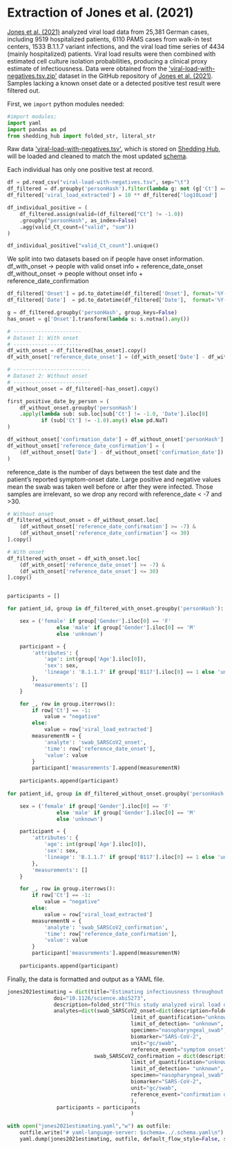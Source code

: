 # Extraction of Jones et al. (2021)

[Jones et al. (2021)](https://www.science.org/doi/10.1126/science.abi5273) analyzed viral load data from 25,381 German cases, including 9519 hospitalized patients, 6110 PAMS cases from walk-in test centers, 1533 B.1.1.7 variant infections, and the viral load time series of 4434 (mainly hospitalized) patients. Viral load results were then combined with estimated cell culture isolation probabilities, producing a clinical proxy estimate of infectiousness. Data were obtained from the ['viral-load-with-negatives.tsv.zip'](https://github.com/VirologyCharite/SARS-CoV-2-VL-paper/blob/20210614/data/viral-load-with-negatives.tsv.zip) dataset in the GitHub repository of [Jones et al. (2021)](https://www.science.org/doi/10.1126/science.abi5273). Samples lacking a known onset date or a detected positive test result were filtered out.

First, we `import` python modules needed:

```python
#import modules;
import yaml
import pandas as pd
from shedding_hub import folded_str, literal_str
```

Raw data ['viral-load-with-negatives.tsv'](https://github.com/VirologyCharite/SARS-CoV-2-VL-paper/blob/20210614/data/viral-load-with-negatives.tsv.zip), which is stored on [Shedding Hub](https://github.com/shedding-hub), will be loaded and cleaned to match the most updated [schema](https://github.com/shedding-hub/shedding-hub/blob/main/data/.schema.yaml).

Each individual has only one positive test at record. 
```python
df = pd.read_csv("viral-load-with-negatives.tsv", sep="\t")
df_filtered = df.groupby('personHash').filter(lambda g: not (g['Ct'] == -1.0).all())
df_filtered['viral_load_extracted'] = 10 ** df_filtered['log10Load']

df_individual_positive = (
    df_filtered.assign(valid=(df_filtered["Ct"] != -1.0))
    .groupby("personHash", as_index=False)
    .agg(valid_Ct_count=("valid", "sum"))
)

df_individual_positive["valid_Ct_count"].unique()
```

We split into two datasets based on if people have onset information. 
df_with_onset → people with valid onset info + reference_date_onset
df_without_onset → people without onset info + reference_date_confirmation

```python
df_filtered['Onset'] = pd.to_datetime(df_filtered['Onset'], format='%Y-%m-%d', errors='coerce')
df_filtered['Date']  = pd.to_datetime(df_filtered['Date'],  format='%Y-%m-%d', errors='coerce')

g = df_filtered.groupby('personHash', group_keys=False)
has_onset = g['Onset'].transform(lambda s: s.notna().any())

# ----------------------
# Dataset 1: With onset
# ----------------------
df_with_onset = df_filtered[has_onset].copy()
df_with_onset['reference_date_onset'] = (df_with_onset['Date'] - df_with_onset['Onset']).dt.days

# -------------------------
# Dataset 2: Without onset
# -------------------------
df_without_onset = df_filtered[~has_onset].copy()

first_positive_date_by_person = (
    df_without_onset.groupby('personHash')
    .apply(lambda sub: sub.loc[sub['Ct'] != -1.0, 'Date'].iloc[0]
           if (sub['Ct'] != -1.0).any() else pd.NaT)
)

df_without_onset['confirmation_date'] = df_without_onset['personHash'].map(first_positive_date_by_person)
df_without_onset['reference_date_confirmation'] = (
    (df_without_onset['Date'] - df_without_onset['confirmation_date']).dt.days
)
```

reference_date is the number of days between the test date and the patient’s reported symptom-onset date. Large positive and negative values mean the swab was taken well before or after they were infected. Those samples are irrelevant, so we drop any record with reference_date < -7 and >30.


```python 
# Without onset
df_filtered_without_onset = df_without_onset.loc[
    (df_without_onset['reference_date_confirmation'] >= -7) &
    (df_without_onset['reference_date_confirmation'] <= 30)
].copy()

# With onset
df_filtered_with_onset = df_with_onset.loc[
    (df_with_onset['reference_date_onset'] >= -7) &
    (df_with_onset['reference_date_onset'] <= 30)
].copy()
```

```python

participants = []

for patient_id, group in df_filtered_with_onset.groupby('personHash'):

    sex = ('female' if group['Gender'].iloc[0] == 'F'
                else 'male' if group['Gender'].iloc[0] == 'M'
                else 'unknown')

    participant = {
        'attributes': {
            'age': int(group['Age'].iloc[0]),
            'sex': sex, 
            'lineage': 'B.1.1.7' if group['B117'].iloc[0] == 1 else 'unknown' 
        },
        'measurements': []
    }

    for _, row in group.iterrows():
        if row['Ct'] == -1:
            value = "negative"
        else:
            value = row['viral_load_extracted']
        measurementN = {
            'analyte': 'swab_SARSCoV2_onset',
            'time': row['reference_date_onset'],
            'value': value
        }
        participant['measurements'].append(measurementN)
    
    participants.append(participant)
    
for patient_id, group in df_filtered_without_onset.groupby('personHash'):

    sex = ('female' if group['Gender'].iloc[0] == 'F'
                else 'male' if group['Gender'].iloc[0] == 'M'
                else 'unknown')

    participant = {
        'attributes': {
            'age': int(group['Age'].iloc[0]),
            'sex': sex, 
            'lineage': 'B.1.1.7' if group['B117'].iloc[0] == 1 else 'unknown' 
        },
        'measurements': []
    }

    for _, row in group.iterrows():
        if row['Ct'] == -1:
            value = "negative"
        else:
            value = row['viral_load_extracted']
        measurementN = {
            'analyte': 'swab_SARSCoV2_confirmation',
            'time': row['reference_date_confirmation'],
            'value': value
        }
        participant['measurements'].append(measurementN)
    
    participants.append(participant)
```

Finally, the data is formatted and output as a YAML file.

```python
jones2021estimating = dict(title="Estimating infectiousness throughout SARS-CoV-2 infection course",
               doi="10.1126/science.abi5273",
               description=folded_str("This study analyzed viral load data from 25,381 German cases, including 9519 hospitalized patients, 6110 PAMS cases from walk-in test centers, 1533 B.1.1.7 variant infections, and the viral load time series of 4434 (mainly hospitalized) patients. Viral load results were then combined with estimated cell culture isolation probabilities, producing a clinical proxy estimate of infectiousness. Data were obtained from the 'viral-load-with-negatives.tsv' dataset in the GitHub repository of Jones et al. (2021). Samples lacking a known onset date or a detected positive test result were filtered out.\n"),
               analytes=dict(swab_SARSCoV2_onset=dict(description=folded_str("The reference event is symtom onset. Viral load is semiquantitative, estimating RNA copies per entire swab sample, whereas only a fraction of the volume can reach the test tube. The quantification is based on a standard curve and derive a formula in which RT-PCR cycle threshold values are converted to viral loads. Viral load is estimated from the cycle threshold (Ct) value using the empirical formulae 14.159 - (Ct x 0.297) for the Roche Light Cycler 480 system and 15.043 - (Ct x 0.296) for the Roche cobas 6800/8800 systems. An estimated 3 percent of our samples were from the lower respiratory tract. These were not removed from the dataset because of their low frequency and the fact that the first samples for patients are almost universally swab samples. Samples from the lower respiratory tract are generally taken from patients only after intubation, by which point viral loads have typically fallen.\n"),
                                        limit_of_quantification="unknown",
                                        limit_of_detection= "unknown",
                                        specimen="nasopharyngeal_swab", 
                                        biomarker="SARS-CoV-2", 
                                        unit="gc/swab",
                                        reference_event="symptom onset",),
                            swab_SARSCoV2_confirmation = dict(description=folded_str("The reference event is confirmation date. Viral load is semiquantitative, estimating RNA copies per entire swab sample, whereas only a fraction of the volume can reach the test tube. The quantification is based on a standard curve and derive a formula in which RT-PCR cycle threshold values are converted to viral loads. Viral load is estimated from the cycle threshold (Ct) value using the empirical formulae 14.159 - (Ct x 0.297) for the Roche Light Cycler 480 system and 15.043 - (Ct x 0.296) for the Roche cobas 6800/8800 systems. An estimated 3 percent of our samples were from the lower respiratory tract. These were not removed from the dataset because of their low frequency and the fact that the first samples for patients are almost universally swab samples. Samples from the lower respiratory tract are generally taken from patients only after intubation, by which point viral loads have typically fallen.\n"),
                                        limit_of_quantification="unknown",
                                        limit_of_detection= "unknown",
                                        specimen="nasopharyngeal_swab", 
                                        biomarker="SARS-CoV-2", 
                                        unit="gc/swab",
                                        reference_event="confirmation date",)
                                        ),
                participants = participants
                                        )

with open("jones2021estimating.yaml","w") as outfile:
    outfile.write("# yaml-language-server: $schema=../.schema.yaml\n")
    yaml.dump(jones2021estimating, outfile, default_flow_style=False, sort_keys=False)

```
